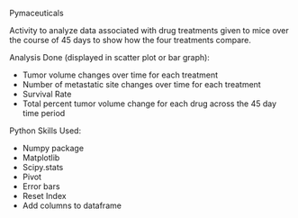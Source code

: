 Pymaceuticals

Activity to analyze data associated with drug treatments given to mice over the course of 45 days to show how the four treatments compare.

Analysis Done (displayed in scatter plot or bar graph):

* Tumor volume changes over time for each treatment 
* Number of metastatic site changes over time for each treatment
* Survival Rate
* Total percent tumor volume change for each drug across the 45 day time period

Python Skills Used:

* Numpy package
* Matplotlib 
* Scipy.stats
* Pivot
* Error bars
* Reset Index
* Add columns to dataframe

